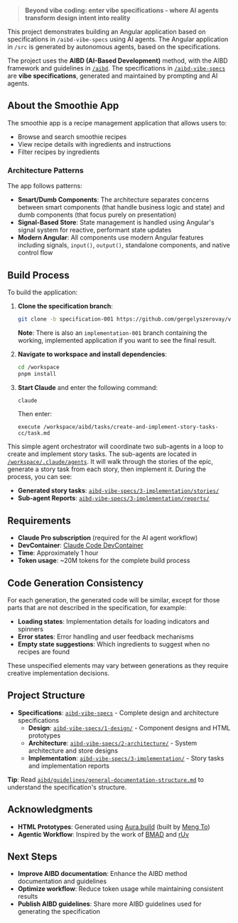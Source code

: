 > **Beyond vibe coding: enter vibe specifications - where AI agents transform design intent into reality**

This project demonstrates building an Angular application based on specifications in `/aibd-vibe-specs` using AI agents. The Angular application in `/src` is generated by autonomous agents, based on the specifications.

The project uses the **AIBD (AI-Based Development)** method, with the AIBD framework and guidelines in [`/aibd`](aibd). The specifications in [`/aibd-vibe-specs`](aibd-vibe-specs) are **vibe specifications**, generated and maintained by prompting and AI agents.

## About the Smoothie App

The smoothie app is a recipe management application that allows users to:

- Browse and search smoothie recipes
- View recipe details with ingredients and instructions
- Filter recipes by ingredients

### Architecture Patterns

The app follows patterns:

- **Smart/Dumb Components**: The architecture separates concerns between smart components (that handle business logic and state) and dumb components (that focus purely on presentation)
- **Signal-Based Store**: State management is handled using Angular's signal system for reactive, performant state updates
- **Modern Angular**: All components use modern Angular features including signals, `input()`, `output()`, standalone components, and native control flow

## Build Process

To build the application:

1. **Clone the specification branch**:

   ```bash
   git clone -b specification-001 https://github.com/gergelyszerovay/vibe-specification-demo-smoothie-app-angular /workspace
   ```

   **Note**: There is also an `implementation-001` branch containing the working, implemented application if you want to see the final result.

2. **Navigate to workspace and install dependencies**:

   ```bash
   cd /workspace
   pnpm install
   ```

3. **Start Claude** and enter the following command:

   ```bash
   claude
   ```

   Then enter:

   ```
   execute /workspace/aibd/tasks/create-and-implement-story-tasks-cc/task.md
   ```

This simple agent orchestrator will coordinate two sub-agents in a loop to create and implement story tasks. The sub-agents are located in [`/workspace/.claude/agents`](.claude/agents). It will walk through the stories of the epic, generate a story task from each story, then implement it. During the process, you can see:

- **Generated story tasks**: [`aibd-vibe-specs/3-implementation/stories/`](aibd-vibe-specs/3-implementation/stories/)
- **Sub-agent Reports**: [`aibd-vibe-specs/3-implementation/reports/`](aibd-vibe-specs/3-implementation/reports/)

## Requirements

- **Claude Pro subscription** (required for the AI agent workflow)
- **DevContainer**: [Claude Code DevContainer](https://docs.anthropic.com/en/docs/claude-code/devcontainer)
- **Time**: Approximately 1 hour
- **Token usage**: ~20M tokens for the complete build process

## Code Generation Consistency

For each generation, the generated code will be similar, except for those parts that are not described in the specification, for example:

- **Loading states**: Implementation details for loading indicators and spinners
- **Error states**: Error handling and user feedback mechanisms
- **Empty state suggestions**: Which ingredients to suggest when no recipes are found

These unspecified elements may vary between generations as they require creative implementation decisions.

## Project Structure

- **Specifications**: [`aibd-vibe-specs`](aibd-vibe-specs) - Complete design and architecture specifications
  - **Design**: [`aibd-vibe-specs/1-design/`](aibd-vibe-specs/1-design/) - Component designs and HTML prototypes
  - **Architecture**: [`aibd-vibe-specs/2-architecture/`](aibd-vibe-specs/2-architecture/) - System architecture and store designs
  - **Implementation**: [`aibd-vibe-specs/3-implementation/`](aibd-vibe-specs/3-implementation/) - Story tasks and implementation reports

**Tip**: Read [`aibd/guidelines/general-documentation-structure.md`](aibd/guidelines/general-documentation-structure.md) to understand the specification's structure.

## Acknowledgments

- **HTML Prototypes**: Generated using [Aura.build](https://aura.build) (built by [Meng To](https://www.linkedin.com/in/mengto/))
- **Agentic Workflow**: Inspired by the work of [BMAD](https://github.com/bmadcode) and [rUv](https://github.com/ruvnet)

## Next Steps

- **Improve AIBD documentation**: Enhance the AIBD method documentation and guidelines
- **Optimize workflow**: Reduce token usage while maintaining consistent results
- **Publish AIBD guidelines**: Share more AIBD guidelines used for generating the specification
